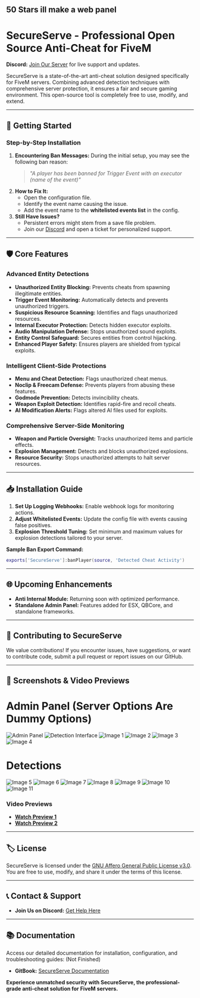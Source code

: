 ## 50 Stars ill make a web panel
# SecureServe - Professional Open Source Anti-Cheat for FiveM

**Discord:** [Join Our Server](https://discord.gg/z6qGGtbcr4) for live support and updates.

SecureServe is a state-of-the-art anti-cheat solution designed specifically for FiveM servers. Combining advanced detection techniques with comprehensive server protection, it ensures a fair and secure gaming environment. This open-source tool is completely free to use, modify, and extend.

---

## 🚀 **Getting Started**

### Step-by-Step Installation
1. **Encountering Ban Messages:** During the initial setup, you may see the following ban reason:
   > *"A player has been banned for Trigger Event with an executor (name of the event)"*
2. **How to Fix It:**
   - Open the configuration file.
   - Identify the event name causing the issue.
   - Add the event name to the **whitelisted events list** in the config.
3. **Still Have Issues?**
   - Persistent errors might stem from a save file problem.
   - Join our [Discord](https://discord.gg/z6qGGtbcr4) and open a ticket for personalized support.

---

## 🛡️ **Core Features**

### Advanced Entity Detections
- **Unauthorized Entity Blocking:** Prevents cheats from spawning illegitimate entities.
- **Trigger Event Monitoring:** Automatically detects and prevents unauthorized triggers.
- **Suspicious Resource Scanning:** Identifies and flags unauthorized resources.
- **Internal Executor Protection:** Detects hidden executor exploits.
- **Audio Manipulation Defense:** Stops unauthorized sound exploits.
- **Entity Control Safeguard:** Secures entities from control hijacking.
- **Enhanced Player Safety:** Ensures players are shielded from typical exploits.

### Intelligent Client-Side Protections
- **Menu and Cheat Detection:** Flags unauthorized cheat menus.
- **Noclip & Freecam Defense:** Prevents players from abusing these features.
- **Godmode Prevention:** Detects invincibility cheats.
- **Weapon Exploit Detection:** Identifies rapid-fire and recoil cheats.
- **AI Modification Alerts:** Flags altered AI files used for exploits.

### Comprehensive Server-Side Monitoring
- **Weapon and Particle Oversight:** Tracks unauthorized items and particle effects.
- **Explosion Management:** Detects and blocks unauthorized explosions.
- **Resource Security:** Stops unauthorized attempts to halt server resources.

---

## 📥 **Installation Guide**

1. **Set Up Logging Webhooks:** Enable webhook logs for monitoring actions.
2. **Adjust Whitelisted Events:** Update the config file with events causing false positives.
3. **Explosion Threshold Tuning:** Set minimum and maximum values for explosion detections tailored to your server.

**Sample Ban Export Command:**
```lua
exports['SecureServe']:banPlayer(source, 'Detected Cheat Activity')
```

---

## 🌐 **Upcoming Enhancements**
- **Anti Internal Module:** Returning soon with optimized performance.
- **Standalone Admin Panel:** Features added for ESX, QBCore, and standalone frameworks.

---

## 🤝 **Contributing to SecureServe**
We value contributions! If you encounter issues, have suggestions, or want to contribute code, submit a pull request or report issues on our GitHub.

---

## 🎥 **Screenshots & Video Previews**

# **Admin Panel (Server Options Are Dummy Options)**
   ![Admin Panel](https://github.com/user-attachments/assets/17db7796-9602-474a-9549-e2fb7b701a22)
   ![Detection Interface](https://github.com/user-attachments/assets/5ec653eb-6fdd-47ce-9e4a-d727fb449aa2)
   ![Image 1](https://github.com/user-attachments/assets/4d5864d8-a984-4b89-bce6-7c26a74264f2)
   ![Image 2](https://github.com/user-attachments/assets/19745935-d0e8-460a-af98-944ca078ee8e)
   ![Image 3](https://github.com/user-attachments/assets/e680de5d-eef3-44b0-bf47-65b5397a1b55)
   ![Image 4](https://github.com/user-attachments/assets/93aae8da-67ae-43c4-bdff-e7f3ecc1adb0)

# **Detections**
   ![Image 5](https://github.com/user-attachments/assets/6d381556-3273-4b45-b2c6-fd1e07c836b9)
   ![Image 6](https://github.com/user-attachments/assets/f7f51ae5-0229-4261-a91f-525cd64afd6d)
   ![Image 7](https://github.com/user-attachments/assets/7ff2e07e-5f4c-4caa-b308-fedb87e44aa3)
   ![Image 8](https://github.com/user-attachments/assets/7a73d5ec-bd6f-441e-9761-7f4734d8c471)
   ![Image 9](https://github.com/user-attachments/assets/14964ca5-85eb-4df1-8aa1-b8b000790d8c)
   ![Image 10](https://github.com/user-attachments/assets/788300fa-0c1b-4361-bf84-c0d066af9cba)
   ![Image 11](https://github.com/user-attachments/assets/74bbe83a-1967-4f2f-8ec6-0b9bc85604eb)

### Video Previews
- **[Watch Preview 1](https://www.youtube.com/watch?v=xgFFfGNQehk)**
- **[Watch Preview 2](https://youtu.be/BfSHgVtE3eE)**

---

## 🏷️ **License**
SecureServe is licensed under the [GNU Affero General Public License v3.0](https://www.gnu.org/licenses/agpl-3.0.en.html). You are free to use, modify, and share it under the terms of this license.

---

## 📞 **Contact & Support**
- **Join Us on Discord:** [Get Help Here](https://discord.gg/z6qGGtbcr4)

--- 

## 📚 **Documentation**
Access our detailed documentation for installation, configuration, and troubleshooting guides: (Not Finished)
- **GitBook:** [SecureServe Documentation](https://peleg.gitbook.io/secureserve/)

**Experience unmatched security with SecureServe, the professional-grade anti-cheat solution for FiveM servers.**
